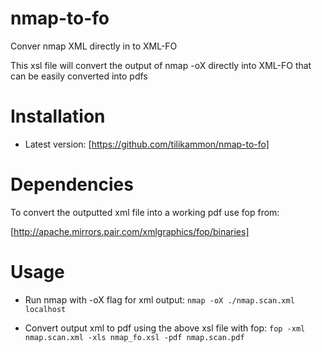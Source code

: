 nmap-to-fo
===============

Conver nmap XML directly in to XML-FO

This xsl file will convert the output of nmap -oX directly into XML-FO that can be easily converted into pdfs

Installation
===============

* Latest version: [https://github.com/tilikammon/nmap-to-fo]

Dependencies
===============

To convert the outputted xml file into a working pdf use fop from:

[http://apache.mirrors.pair.com/xmlgraphics/fop/binaries]

Usage
==============

* Run nmap with -oX flag for xml output:
	`nmap -oX ./nmap.scan.xml localhost`


* Convert output xml to pdf using the above xsl file with fop:
	`fop -xml nmap.scan.xml -xls nmap_fo.xsl -pdf nmap.scan.pdf`

